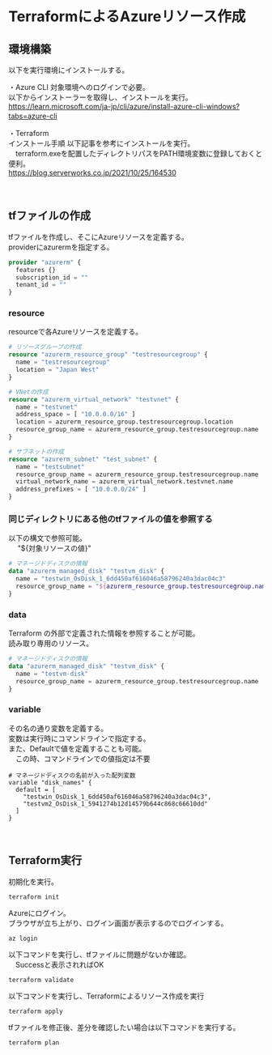 # TerraformによるAzureリソース作成

## 環境構築
以下を実行環境にインストールする。

・Azure CLI
対象環境へのログインで必要。  
以下からインストーラーを取得し、インストールを実行。  
https://learn.microsoft.com/ja-jp/cli/azure/install-azure-cli-windows?tabs=azure-cli
　

・Terraform  
インストール手順
以下記事を参考にインストールを実行。  
　terraform.exeを配置したディレクトリパスをPATH環境変数に登録しておくと便利。  
https://blog.serverworks.co.jp/2021/10/25/164530

<br>

## tfファイルの作成
tfファイルを作成し、そこにAzureリソースを定義する。  
providerにazurermを指定する。  
```sample.tf
provider "azurerm" {
  features {}
  subscription_id = ""
  tenant_id = ""
}
```

### resource
resourceで各Azureリソースを定義する。  
```sample.tf
# リソースグループの作成
resource "azurerm_resource_group" "testresourcegroup" {
  name = "testresourcegroup"
  location = "Japan West"
}

# VNetの作成
resource "azurerm_virtual_network" "testvnet" {
  name = "testvnet"
  address_space = [ "10.0.0.0/16" ]
  location = azurerm_resource_group.testresourcegroup.location
  resource_group_name = azurerm_resource_group.testresourcegroup.name
}

# サブネットの作成
resource "azurerm_subnet" "test_subnet" {
  name = "testsubnet"
  resource_group_name = azurerm_resource_group.testresourcegroup.name
  virtual_network_name = azurerm_virtual_network.testvnet.name
  address_prefixes = [ "10.0.0.0/24" ]
}
```

### 同じディレクトリにある他のtfファイルの値を参照する
以下の構文で参照可能。  
　  "${対象リソースの値}"  

```sample.tf
# マネージドディスクの情報
data "azurerm_managed_disk" "testvm_disk" {
  name = "testwin_OsDisk_1_6dd450af616046a58796240a3dac04c3"
  resource_group_name = "${azurerm_resource_group.testresourcegroup.name}"
}
```

### data
Terraform の外部で定義された情報を参照することが可能。  
読み取り専用のリソース。
```sample.tf
# マネージドディスクの情報
data "azurerm_managed_disk" "testvm_disk" {
  name = "testvm-disk"
  resource_group_name = azurerm_resource_group.testresourcegroup.name
}
```

### variable
その名の通り変数を定義する。  
変数は実行時にコマンドラインで指定する。  
また、Defaultで値を定義することも可能。  
　この時、コマンドラインでの値指定は不要  
```
# マネージドディスクの名前が入った配列変数
variable "disk_names" {
  default = [
    "testwin_OsDisk_1_6dd450af616046a58796240a3dac04c3", 
    "testvm2_OsDisk_1_5941274b12d14579b644c868c66610dd"
  ]
}
```


<br>

## Terraform実行
初期化を実行。  
```
terraform init
```

Azureにログイン。  
ブラウザが立ち上がり、ログイン画面が表示するのでログインする。  
```
az login
```

以下コマンドを実行し、tfファイルに問題がないか確認。  
　Successと表示されればOK
```
terraform validate
```

以下コマンドを実行し、Terraformによるリソース作成を実行  
```
terraform apply
```

tfファイルを修正後、差分を確認したい場合は以下コマンドを実行する。  
```
terraform plan
```
